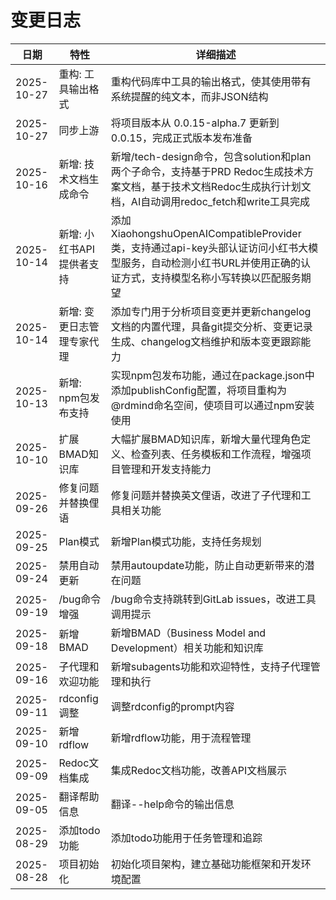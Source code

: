 # 变更日志

| 日期       | 特性                       | 详细描述                                                                                                                                                          |
| ---------- | -------------------------- | ----------------------------------------------------------------------------------------------------------------------------------------------------------------- |
| 2025-10-27 | 重构: 工具输出格式         | 重构代码库中工具的输出格式，使其使用带有系统提醒的纯文本，而非JSON结构                                                                                              |
| 2025-10-27 | 同步上游                   | 将项目版本从 0.0.15-alpha.7 更新到 0.0.15，完成正式版本发布准备                                                                                                   |
| 2025-10-16 | 新增: 技术文档生成命令     | 新增/tech-design命令，包含solution和plan两个子命令，支持基于PRD Redoc生成技术方案文档，基于技术文档Redoc生成执行计划文档，AI自动调用redoc_fetch和write工具完成    |
| 2025-10-14 | 新增: 小红书API提供者支持  | 添加XiaohongshuOpenAICompatibleProvider类，支持通过api-key头部认证访问小红书大模型服务，自动检测小红书URL并使用正确的认证方式，支持模型名称小写转换以匹配服务期望 |
| 2025-10-14 | 新增: 变更日志管理专家代理 | 添加专门用于分析项目变更并更新changelog文档的内置代理，具备git提交分析、变更记录生成、changelog文档维护和版本变更跟踪能力                                         |
| 2025-10-13 | 新增: npm包发布支持        | 实现npm包发布功能，通过在package.json中添加publishConfig配置，将项目重构为@rdmind命名空间，使项目可以通过npm安装使用                                              |
| 2025-10-10 | 扩展BMAD知识库             | 大幅扩展BMAD知识库，新增大量代理角色定义、检查列表、任务模板和工作流程，增强项目管理和开发支持能力                                                                |
| 2025-09-26 | 修复问题并替换俚语         | 修复问题并替换英文俚语，改进了子代理和工具相关功能                                                                                                                |
| 2025-09-25 | Plan模式                   | 新增Plan模式功能，支持任务规划                                                                                                                                    |
| 2025-09-24 | 禁用自动更新               | 禁用autoupdate功能，防止自动更新带来的潜在问题                                                                                                                    |
| 2025-09-19 | /bug命令增强               | /bug命令支持跳转到GitLab issues，改进工具调用提示                                                                                                                 |
| 2025-09-18 | 新增BMAD                   | 新增BMAD（Business Model and Development）相关功能和知识库                                                                                                        |
| 2025-09-16 | 子代理和欢迎功能           | 新增subagents功能和欢迎特性，支持子代理管理和执行                                                                                                                 |
| 2025-09-11 | rdconfig调整               | 调整rdconfig的prompt内容                                                                                                                                          |
| 2025-09-10 | 新增rdflow                 | 新增rdflow功能，用于流程管理                                                                                                                                      |
| 2025-09-09 | Redoc文档集成              | 集成Redoc文档功能，改善API文档展示                                                                                                                                |
| 2025-09-05 | 翻译帮助信息               | 翻译--help命令的输出信息                                                                                                                                          |
| 2025-08-29 | 添加todo功能               | 添加todo功能用于任务管理和追踪                                                                                                                                    |
| 2025-08-28 | 项目初始化                 | 初始化项目架构，建立基础功能框架和开发环境配置                                                                                                                    |
